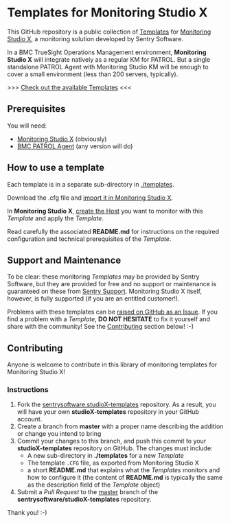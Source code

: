 # Templates for Monitoring Studio X

This GitHub repository is a public collection of [Templates](//www.sentrysoftware.com/library/swsyx/hosts-templates.html) for [Monitoring Studio X](//www.sentrysoftware.com/products/km-monitoring-studio-x.asp), a monitoring solution developed by Sentry Software.

In a BMC TrueSight Operations Management environment, **Monitoring Studio X** will integrate natively as a regular KM for PATROL. But a single standalone PATROL Agent with Monitoring Studio KM will be enough to cover a small environment (less than 200 servers, typically).

&gt;&gt;&gt; [Check out the available Templates](//github.com/sentrysoftware/studioX-templates/tree/master/templates) &lt;&lt;&lt;

## Prerequisites

You will need:

* [Monitoring Studio X](//www.sentrysoftware.com/products/km-monitoring-studio-x.asp) (obviously)
* [BMC PATROL Agent](//docs.bmc.com/docs/PATROLAgent/11302/installing-828956013.html) (any version will do)

## How to use a template

Each template is in a separate sub-directory in [./templates](//github.com/sentrysoftware/studioX-templates/tree/master/templates).

Download the .cfg file and [import it in Monitoring Studio X](//www.sentrysoftware.com/library/swsyx/hosts-templates.html#Importing_a_Template).

In **Monitoring Studio X**, [create the Host](//www.sentrysoftware.com/library/swsyx/hosts-templates.html#Step_1_Defining_Hosts) you want to monitor with this *Template* and apply the *Template*.

Read carefully the associated **README.md** for instructions on the required configuration and technical prerequisites of the *Template*.

## Support and Maintenance

To be clear: these monitoring *Templates* may be provided by Sentry Software, but they are provided for free and no support or maintenance is guaranteed on these from [Sentry Support](//www.sentrysoftware.com/support/maintenance-policy.asp). Monitoring Studio X itself, however, is fully supported (if you are an entitled customer!).

Problems with these templates can be [raised on GitHub as an Issue](//github.com/sentrysoftware/studioX-templates/issues). If you find a problem with a *Template*, **DO NOT HESITATE** to fix it yourself and share with the community! See the [Contributing](CONTRIBUTING.md) section below! :-)

## Contributing

Anyone is welcome to contribute in this library of monitoring templates for Monitoring Studio X!

### Instructions

1. Fork the [sentrysoftware.studioX-templates](//github.com/sentrysoftware/studioX-templates) repository. As a result, you will have your own **studioX-templates** repository in your GitHub account.
2. Create a branch from **master** with a proper name describing the addition or change you intend to bring
3. Commit your changes to this branch, and push this commit to your **studioX-templates** repository on GitHub. The changes must include:
    * A new sub-directory in **./templates** for a new *Template*
    * The template `.CFG` file, as exported from Monitoring Studio X
    * a short **README.md** that explains what the *Templates* monitors and how to configure it (the content of **README.md** is typically the same as the description field of the *Template* object)
4. Submit a *Pull Request* to the [master](//github.com/sentrysoftware/studioX-templates/tree/master) branch of the **sentrysoftware/studioX-templates** repository.

Thank you! :-)
